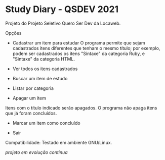 # Study Diary - QSDEV 2021
Projeto do Projeto Seletivo Quero Ser Dev da Locaweb.

Opções

- Cadastrar um item para estudar
O programa permite que sejam cadastrados itens diferentes que tenham o mesmo título; por exemplo, podem ser cadastrados os itens "Sintaxe" da categoria Ruby, e "Sintaxe" da categoria HTML.

- Ver todos os itens cadastrados

- Buscar um item de estudo

- Listar por categoria

- Apagar um item

Itens com o título indicado serão apagados. O programa não apaga itens que já foram concluídos.

- Marcar um item como concluído

- Sair

Compatibilidade:
Testado em ambiente GNU/Linux.

*projeto em evolução contínua*
